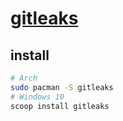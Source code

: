 # [gitleaks](https://github.com/gitleaks/gitleaks)

## install

```sh
# Arch
sudo pacman -S gitleaks
# Windows 10
scoop install gitleaks
```
